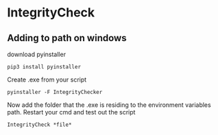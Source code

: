# IntegrityCheck

## Adding to path on windows

download pyinstaller
```
pip3 install pyinstaller
```

Create .exe from your script
```
pyinstaller -F IntegrityChecker
```

Now add the folder that the .exe is residing to the environment variables path.
Restart your cmd and test out the script
```
IntegrityCheck *file*
